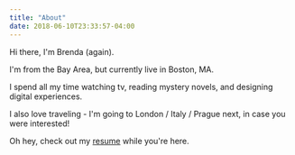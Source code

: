 ```yaml
---
title: "About"
date: 2018-06-10T23:33:57-04:00
---
```

Hi there, I'm Brenda (again).

I'm from the Bay Area, but currently live in Boston, MA.

I spend all my time watching tv, reading mystery novels, and designing digital experiences.

I also love traveling - I'm going to London / Italy / Prague next, in case you were interested!

Oh hey, check out my [resume](/resume.pdf) while you're here.
